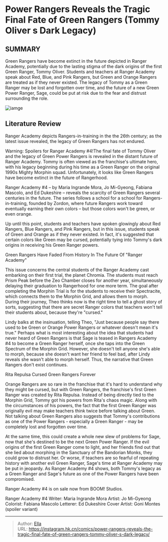 # Power Rangers Reveals the Tragic Final Fate of Green Rangers (Tommy Oliver s Dark Legacy)


## SUMMARY 



  Green Rangers have become extinct in the future depicted in Ranger Academy, potentially due to the lasting stigma of the dark origins of the first Green Ranger, Tommy Oliver.   Students and teachers at Ranger Academy speak about Red, Blue, and Pink Rangers, but Green and Orange Rangers are treated as if they never existed.   The legacy of Tommy as a Green Ranger may be lost and forgotten over time, and the future of a new Green Power Ranger, Sage, could be put at risk due to the fear and distrust surrounding the role.  

![iamge](https://static1.srcdn.com/wordpress/wp-content/uploads/2023/03/the-green-ranger-in-migthy-morphin-power-rangers-once-always-and-jason-david-frank-as-tommy-oliver.jpg)

## Literature Review

Ranger Academy depicts Rangers-in-training in the the 26th century; as the latest issue revealed, the legacy of Green Rangers has not endured.




Warning: Spoilers for Ranger Academy #4!The final fate of Tommy Oliver and the legacy of Green Power Rangers is revealed in the distant future of Ranger Academy. Tommy is often viewed as the franchise&#39;s ultimate hero, with his legacy beginning during his time as a Green Ranger on the original 1990s Mighty Morphin squad. Unfortunately, it looks like Green Rangers have become extinct in the future of Rangerhood.




Ranger Academy #4 – by Maria Ingrande Mora, Jo Mi-Gyeong, Fabiana Mascolo, and Ed Dukeshire – reveals the scarcity of Green Rangers several centuries in the future. The series follows a school for a school for Rangers-in-training, founded by Zordon, where future Rangers work toward eventually earning their own colors – but those colors won&#39;t be green, or even orange.

          

Up until this point, students and teachers have spoken glowingly about Red Rangers, Blue Rangers, and Pink Rangers, but in this issue, students speak of Green and Orange as if they never existed. In fact, it&#39;s suggested that certain colors like Green may be cursed, potentially tying into Tommy&#39;s dark origins in receiving his Green Ranger powers.


 Green Rangers Have Faded From History In The Future Of &#34;Ranger Academy&#34; 
          




This issue concerns the central students of the Ranger Academy cast embarking on their first trial, the planet Chromia. The students must reach Prism Peak before the Zeo Chamber closes for another year, simultaneously delaying their graduation to Rangerhood for one more term. The goal after completing the Morphin Trial is for the students to receive their Spectracite, which connects them to the Morphin Grid, and allows them to morph. During their journey, Theo thinks now is the right time to tell a ghost story of sorts, suggesting that there are secret Ranger colors that teachers won&#39;t tell their students about, because they&#39;re &#34;cursed.&#34;

Lindy balks at the insinuation, telling Theo, &#34;Just because people say there used to be Green or Orange Power Rangers or whatever doesn&#39;t mean it&#39;s true.&#34; Perhaps what is most interesting about the idea that students had never heard of Green Rangers is that Sage is teased in Rangers Academy #4 to become a Green Ranger herself, once she taps into the Green Spectrum of the Morphin Grid. However, she doesn&#39;t tell anyone she&#39;s able to morph, because she doesn&#39;t want her friend to feel bad, after Lindy reveals she wasn&#39;t able to morph herself. Thus, the narrative that Green Rangers don&#39;t exist continues.






 Rita Repulsa Cursed Green Rangers Forever 


          

Orange Rangers are so rare in the franchise that it&#39;s hard to understand why they might be cursed, but with Green Rangers, the franchise&#39;s first Green Ranger was created by Rita Repulsa. Instead of being directly tied to the Morphin Grid, Tommy got his powers from Rita&#39;s chaos magic. Along with the circumstances of his powers, the fact that the first Green Ranger was originally evil may make teachers think twice before talking about Green. Not talking about Green Rangers also suggests that Tommy&#39;s contributions as one of the Power Rangers - especially a Green Ranger - may be completely lost and forgotten over time.

At the same time, this could create a whole new slew of problems for Sage, now that she&#39;s destined to be the next Green Power Ranger. If the evil origins of the first Green Ranger come to light, and her friends find out that she lied about morphing in the Sanctuary of the Bandorian Monks, they could grow to distrust her. Or worse, if teachers are so fearful of repeating history with another evil Green Ranger, Sage&#39;s time at Ranger Academy may be put in jeopardy. As Ranger Academy #4 shows, both Tommy&#39;s legacy as a Green Ranger and Sage&#39;s future as one of the Power Rangers have been compromised.






Ranger Academy #4 is on sale now from BOOM! Studios.




 Ranger Academy #4                 Writer: Maria Ingrande Mora   Artist: Jo Mi-Gyeong   Colorist: Fabiana Mascolo   Letterer: Ed Dukeshire   Cover Artist: Goni Montes (spoiler variant)      




---

> Author: [Ella](https://instagram.hk.cn/)  
> URL: https://instagram.hk.cn/comics/power-rangers-reveals-the-tragic-final-fate-of-green-rangers-tommy-oliver-s-dark-legacy/  


